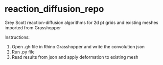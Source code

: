 # reaction_diffusion_repo
Grey Scott reaction-diffusion algorithms for 2d pt grids and existing meshes imported from Grasshopper 

Instructions:
1. Open .gh file in Rhino Grasshopper and write the convolution json 
2. Run .py file
3. Read results from json and apply deformation to existing mesh 
